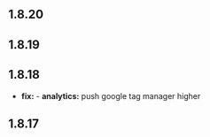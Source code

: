 ## 1.8.20



## 1.8.19



## 1.8.18

* **fix:**  - **analytics:** push google tag manager higher

## 1.8.17

